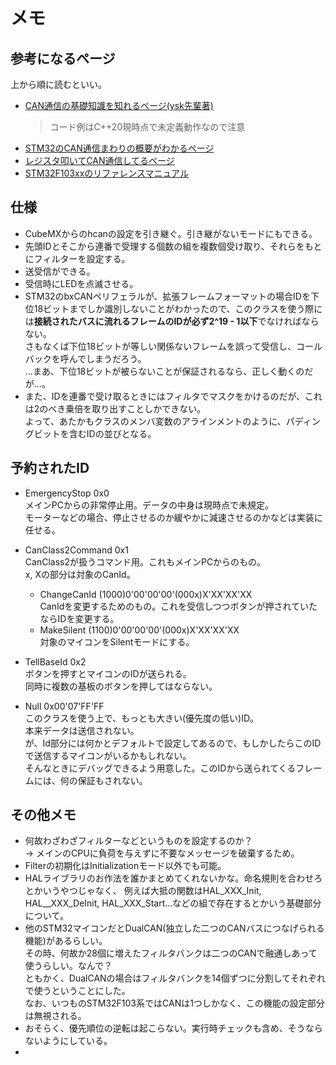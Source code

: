 # メモ

## 参考になるページ
上から順に読むといい。
- [CAN通信の基礎知識を知れるページ(ysk先輩著)](https://chibarobotstudio.esa.io/posts/62)
  > コード例はC++20現時点で未定義動作なので注意
- [STM32のCAN通信まわりの概要がわかるページ](https://www.st.com/content/ccc/resource/sales_and_marketing/presentation/product_presentation/group0/87/36/d9/f4/f2/ca/47/96/34.Controller%20area%20network%20(CAN)/files/34.STM32L4-Peripheral-Controller%20Area%20Network%20(CAN)%20Final_JP.pdf/jcr:content/translations/en.34.STM32L4-Peripheral-Controller%20Area%20Network%20(CAN)%20Final_JP.pdf)
- [レジスタ叩いてCAN通信してるページ](https://garberas.com/archives/3555)
- [STM32F103xxのリファレンスマニュアル](https://www.st.com/resource/en/reference_manual/cd00171190-stm32f101xx-stm32f102xx-stm32f103xx-stm32f105xx-and-stm32f107xx-advanced-arm-based-32-bit-mcus-stmicroelectronics.pdf)

## 仕様
- CubeMXからのhcanの設定を引き継ぐ。引き継がないモードにもできる。
- 先頭IDとそこから連番で受理する個数の組を複数個受け取り、それらをもとにフィルターを設定する。
- 送受信ができる。
- 受信時にLEDを点滅させる。
- STM32のbxCANペリフェラルが、拡張フレームフォーマットの場合IDを下位18ビットまでしか識別しないことがわかったので、このクラスを使う際には**接続されたバスに流れるフレームのIDが必ず2^19 - 1以下**でなければならない。  
さもなくば下位18ビットが等しい関係ないフレームを誤って受信し、コールバックを呼んでしまうだろう。  
...まあ、下位18ビットが被らないことが保証されるなら、正しく動くのだが...。
- また、IDを連番で受け取るときにはフィルタでマスクをかけるのだが、これは2のべき乗倍を取り出すことしかできない。  
よって、あたかもクラスのメンバ変数のアラインメントのように、パディングビットを含むIDの並びとなる。  

## 予約されたID
- EmergencyStop 0x0  
    メインPCからの非常停止用。データの中身は現時点で未規定。  
  モーターなどの場合、停止させるのか緩やかに減速させるのかなどは実装に任せる。  
- CanClass2Command 0x1  
  CanClass2が扱うコマンド用。これもメインPCからのもの。  
  x, Xの部分は対象のCanId。  
  - ChangeCanId (1000)0'00'00'00'(000x)X'XX'XX'XX  
    CanIdを変更するためのもの。これを受信しつつボタンが押されていたならIDを変更する。  
  - MakeSilent (1100)0'00'00'00'(000x)X'XX'XX'XX  
    対象のマイコンをSilentモードにする。  

- TellBaseId 0x2  
  ボタンを押すとマイコンのIDが送られる。  
  同時に複数の基板のボタンを押してはならない。  

- Null 0x00'07'FF'FF  
  このクラスを使う上で、もっとも大きい(優先度の低い)ID。  
  本来データは送信されない。  
  が、Id部分には何かとデフォルトで設定してあるので、もしかしたらこのIDで送信するマイコンがいるかもしれない。  
  そんなときにデバッグできるよう用意した。このIDから送られてくるフレームには、何の保証もされない。  


## その他メモ
- 何故わざわざフィルターなどというものを設定するのか？  
-> メインのCPUに負荷を与えずに不要なメッセージを破棄するため。  
- Filterの初期化はInitializationモード以外でも可能。  
- HALライブラリのお作法を誰かまとめてくれないかな。命名規則を合わせろとかいうやつじゃなく、
例えば大抵の関数はHAL_XXX_Init, HAL__XXX_DeInit, HAL_XXX_Start...などの組で存在するとかいう基礎部分について。
- 他のSTM32マイコンだとDualCAN(独立した二つのCANバスにつなげられる機能)があるらしい。  
その時、何故か28個に増えたフィルタバンクは二つのCANで融通しあって使うらしい。なんで？  
ともかく、DualCANの場合はフィルタバンクを14個ずつに分割してそれぞれで使うということにした。  
なお、いつものSTM32F103系ではCANは1つしかなく、この機能の設定部分は無視される。
- おそらく、優先順位の逆転は起こらない。実行時チェックも含め、そうならないようにしている。
- 
